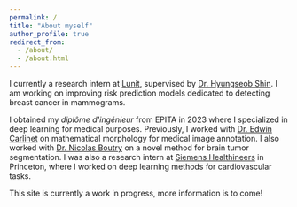```yaml
---
permalink: /
title: "About myself"
author_profile: true
redirect_from:
  - /about/
  - /about.html
---
```


I currently a research intern at [Lunit](https://lunit.io), supervised by [Dr. Hyungseob Shin](https://scholar.google.com/citations?hl=en&user=b-B-sxcAAAAJ). I am working on improving risk prediction models dedicated to detecting breast cancer in mammograms.

I obtained my *diplôme d'ingénieur* from EPITA in 2023 where I specialized in deep learning for medical purposes.
Previously, I worked with [Dr. Edwin Carlinet](https://scholar.google.com/citations?user=vey3EPkAAAAJ&hl=en) on mathematical morphology for medical image annotation. I also worked with [Dr. Nicolas Boutry](https://scholar.google.com/citations?user=hU-3BxkAAAAJ&hl=en) on a novel method for brain tumor segmentation. I was also a research intern at [Siemens Healthineers](https://www.siemens-healthineers.com/en-us) in Princeton, where I worked on deep learning methods for cardiovascular tasks.

This site is currently a work in progress, more information is to come!